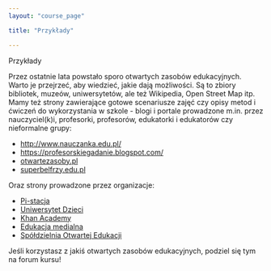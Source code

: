 ```yaml
---
layout: "course_page"

title: "Przykłady"

---
```


<div class="text-center screen-title">
Przykłady
</div>

<div class="screen-content">
  <p>
  Przez ostatnie lata powstało sporo otwartych zasobów edukacyjnych. Warto je przejrzeć, aby wiedzieć, jakie dają możliwości. Są to zbiory bibliotek, muzeów, uniwersytetów, ale też Wikipedia, Open Street Map itp. 
Mamy też strony zawierające gotowe scenariusze zajęć czy opisy metod i ćwiczeń do wykorzystania w szkole - blogi i portale prowadzone m.in. przez nauczyciel(k)i, profesorki, profesorów, edukatorki i edukatorów czy nieformalne grupy:   
 <ul>
<li class="bullet"><a class="content-link" target="_blank" href="http://www.nauczanka.edu.pl/">http://www.nauczanka.edu.pl/</a></li>
<li class="bullet"><a class="content-link" target="_blank" href="https://profesorskiegadanie.blogspot.com/">https://profesorskiegadanie.blogspot.com/</a></li>
<li class="bullet"><a class="content-link" target="_blank" href="https://otwartezasoby.pl/">otwartezasoby.pl</a></li>
<li class="bullet"><a class="content-link" target="_blank" href="http://www.superbelfrzy.edu.pl/">superbelfrzy.edu.pl</a></li>
 </ul> 
  </p>
<p>
Oraz strony prowadzone przez organizacje:
<ul>
<li class="bullet"><a class="content-link" target="_blank" href="http://pistacja.tv/">Pi-stacja</a></li>
<li class="bullet"><a class="content-link" target="_blank" href="https://www.scenariuszelekcji.edu.pl/">Uniwersytet Dzieci</a></li>
<li class="bullet"><a class="content-link" target="_blank" href="https://pl.khanacademy.org/">Khan Academy</a></li>
<li class="bullet"><a class="content-link" target="_blank" href="http://edukacjamedialna.edu.pl/lekcje/">Edukacja medialna</a></li>
<li class="bullet"><a class="content-link" target="_blank" href="https://centrumcyfrowe.pl/spoled/">Spółdzielnia Otwartej Edukacji</a> </li>
 </ul>
</p>

<p>
Jeśli korzystasz z jakiś otwartych zasobów edukacyjnych, podziel się tym na forum kursu!
</p>
</div> 
